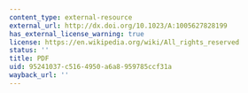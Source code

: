 ```yaml
---
content_type: external-resource
external_url: http://dx.doi.org/10.1023/A:1005627828199
has_external_license_warning: true
license: https://en.wikipedia.org/wiki/All_rights_reserved
status: ''
title: PDF
uid: 95241037-c516-4950-a6a8-959785ccf31a
wayback_url: ''
---
```

